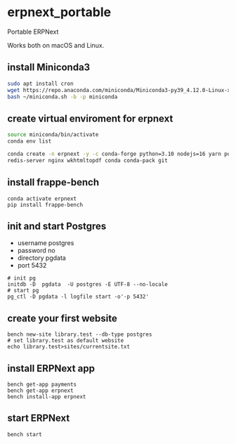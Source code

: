 # erpnext_portable
Portable ERPNext

Works both on macOS and Linux.

## install  Miniconda3

``` bash
sudo apt install cron
wget https://repo.anaconda.com/miniconda/Miniconda3-py39_4.12.0-Linux-x86_64.sh -O ~/miniconda.sh
bash ~/miniconda.sh -b -p miniconda
```
## create virtual enviroment for erpnext 

```bash
source miniconda/bin/activate
conda env list

conda create -n erpnext -y -c conda-forge python=3.10 nodejs=16 yarn postgresql \
redis-server nginx wkhtmltopdf conda conda-pack git
```

## install frappe-bench

```
conda activate erpnext
pip install frappe-bench
```
## init and start Postgres

- username postgres
- password no
- directory pgdata
- port 5432

```
# init pg
initdb -D  pgdata  -U postgres -E UTF-8 --no-locale
# start pg
pg_ctl -D pgdata -l logfile start -o'-p 5432'
```

## create your first website

```
bench new-site library.test --db-type postgres
# set library.test as default website
echo library.test>sites/currentsite.txt
```

## install ERPNext app

```
bench get-app payments
bench get-app erpnext
bench install-app erpnext
```

## start ERPNext
```bash
bench start
```